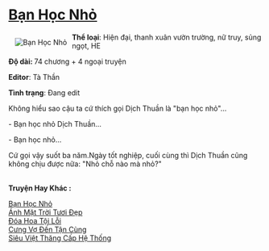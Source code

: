 <a href="https://utruyen.com/truyen/ban-hoc-nho/19301/" title="Bạn Học Nhỏ"><h1>Bạn Học Nhỏ</h1></a><div style="display:table"><img align="right" style="float: left; padding: 10px;" src="https://utruyen.com/images/story/200x260/ban-hoc-nho.jpg" alt="Bạn Học Nhỏ"><b>Thể loại</b>: Hiện đại, thanh xuân vườn trường, nữ truy, sủng ngọt, HE<p></p><b>Độ dài: </b>74 chương + 4 ngoại truyện<p></p><b>Editor</b>: Tà Thần<p></p><b>Tình trạng</b>: Đang edit<p></p>Không hiểu sao cậu ta cứ thích gọi Dịch Thuần là "bạn học nhỏ"...<p></p>- Bạn học nhỏ Dịch Thuần...<p></p>- Bạn học nhỏ...<p></p>Cứ gọi vậy suốt ba năm.Ngày tốt nghiệp, cuối cùng thì Dịch Thuần cũng không chịu được nữa: "Nhỏ chỗ nào mà nhỏ?"</div><p><br><b>Truyện Hay Khác :</b></p><a href="https://utruyen.com/truyen/ban-hoc-nho/19301/" alt="Bạn Học Nhỏ">Bạn Học Nhỏ</a><br/><a href="https://utruyen.com/truyen/anh-mat-troi-tuoi-dep/19290/" alt="Ánh Mặt Trời Tươi Đẹp">Ánh Mặt Trời Tươi Đẹp</a><br/><a href="https://github.com/quanluxury/ngontinh_top100/tree/master/17351" alt="Đóa Hoa Tội Lỗi">Đóa Hoa Tội Lỗi</a><br/><a href="https://github.com/quanluxury/ngontinh_top100/tree/master/19169" alt="Cưng Vợ Đến Tận Cùng">Cưng Vợ Đến Tận Cùng</a><br/><a href="https://maps.google.com.bn/url?q=https%3A%2F%2Futruyen.com%2Ftruyen%2Fsieu-viet-thang-cap-he-thong%2F16817%2F" alt="Siêu Việt Thăng Cấp Hệ Thống">Siêu Việt Thăng Cấp Hệ Thống</a><br/>